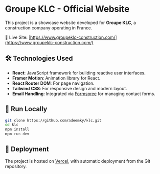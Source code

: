 # Groupe KLC - Official Website

This project is a showcase website developed for **Groupe KLC**, a construction company operating in France.

🔗 Live Site: [https://www.groupeklc-construction.com/](https://www.groupeklc-construction.com/)

## 🛠️ Technologies Used

- **React**: JavaScript framework for building reactive user interfaces.
- **Framer Motion**: Animation library for React.
- **React Router DOM**: For page navigation.
- **Tailwind CSS**: For responsive design and modern layout.
- **Email Handling**: Integrated via [Formspree](https://formspree.io/) for managing contact forms.

## 🔧 Run Locally

```bash
git clone https://github.com/adeemky/klc.git
cd klc
npm install
npm run dev
```

## 📁 Deployment

The project is hosted on [Vercel](https://vercel.com/), with automatic deployment from the Git repository.
